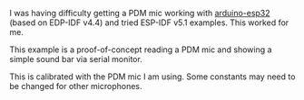 I was having difficulty getting a PDM mic working with [arduino-esp32](https://github.com/espressif/arduino-esp32) (based on EDP-IDF v4.4) and tried ESP-IDF v5.1 examples. This worked for me.

This example is a proof-of-concept reading a PDM mic and showing a simple sound bar via serial monitor.

This is calibrated with the PDM mic I am using. Some constants may need to be changed for other microphones.